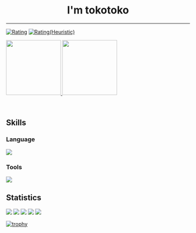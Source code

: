<h1 align="center">I'm tokotoko</h1>
<hr />

[![Rating](https://badgen.org/img/atcoder/tokotoko9981/rating/algorithm?style=plastic)](https://atcoder.jp/users/tokotoko9981?contestType=algo)
[![Rating(Heuristic)](https://badgen.org/img/atcoder/tokotoko9981/rating/heuristic?style=plastic)](https://atcoder.jp/users/tokotoko9981?contestType=heuristic)

<p align="left">
  <a href="https://github.com/anuraghazra/github-readme-stats">
    <img height="150px" src="https://github-readme-stats.vercel.app/api/top-langs/?username=tokotoko9981&layout=compact&theme=tokyonight" />
  </a>
  <a href="https://github.com/anuraghazra/github-readme-stats">
    <img height="150px" src="https://github-readme-stats.vercel.app/api?username=tokotoko9981&theme=tokyonight&show_icons=true" />
  </a>
</p>
<br />

## Skills
### Language
<a href="https://www.typescriptlang.org/" target="_blank" rel="noreferrer"> <img src="https://skillicons.dev/icons?i=c,cpp,py,js,ts,bots&theme=light"/> </a>
### Tools
<a href="https://www.typescriptlang.org/" target="_blank" rel="noreferrer"> <img src="https://skillicons.dev/icons?i=git,github,nodejs&theme=light"/> </a>


## Statistics
   
![](http://github-profile-summary-cards.vercel.app/api/cards/profile-details?username=tokotoko9981&theme=github_dark)
![](http://github-profile-summary-cards.vercel.app/api/cards/repos-per-language?username=tokotoko9981&theme=github_dark)
![](http://github-profile-summary-cards.vercel.app/api/cards/most-commit-language?username=tokotoko9981&theme=github_dark)
![](http://github-profile-summary-cards.vercel.app/api/cards/stats?username=tokotoko9981&theme=github_dark)
![](http://github-profile-summary-cards.vercel.app/api/cards/productive-time?username=starkoka&theme=github_dark&utcOffset=9)

[![trophy](https://github-profile-trophy.vercel.app/?username=tokotoko9981)](https://github.com/ryo-ma/github-profile-trophy)
